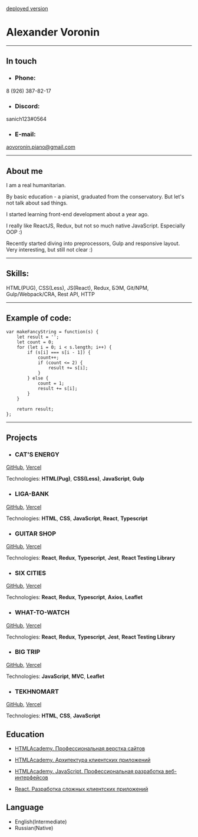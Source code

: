 [deployed version](https://sanich123.github.io/rsschool-cv/)

# Alexander Voronin
***

## In touch
- ### Phone: 
8 (926) 387-82-17
- ### Discord: 
sanich123#0564
- ### E-mail: 
aovoronin.piano@gmail.com
***
## About me

I am a real humanitarian. 

By basic education - a pianist, graduated from the conservatory. But let's not talk about sad things. 

I started learning front-end development about a year ago. 

I really like ReactJS, Redux, but not so much native JavaScript. Especially OOP :) 

Recently started diving into preprocessors, Gulp and responsive layout. Very interesting, but still not clear :)

***
## Skills: 

HTML(PUG), CSS(Less), JS(React), Redux, БЭМ, Git/NPM, Gulp/Webpack/CRA, Rest API, HTTP


****
## Example of code:
```
var makeFancyString = function(s) {
    let result = '';
    let count = 0;
    for (let i = 0; i < s.length; i++) {
        if (s[i] === s[i - 1]) {
            count++;
            if (count <= 2) {
                result += s[i];
            }
        } else {
            count = 1;
            result += s[i];
        }
    } 

    return result;
};
```
***
## Projects

- ### CAT'S ENERGY


[GitHub](https://github.com/sanich123/CatsEnergy), 
[Vercel](https://cats-energy.vercel.app/)


Technologies: **HTML(Pug)**, **CSS(Less)**, **JavaScript**, **Gulp**

- ### LIGA-BANK


[GitHub](https://github.com/sanich123/ligaBank), 
[Vercel](https://liga-bank-rho.vercel.app/)


Technologies: **HTML**, **CSS**, **JavaScript**, **React**, **Typescript**

- ### GUITAR SHOP


[GitHub](https://github.com/sanich123/guitarShop), [Vercel](https://guitar-shop-five.vercel.app/catalog:query)


Technologies: **React**, **Redux**, **Typescript**, **Jest**, **React Testing Library**


- ### SIX CITIES


[GitHub](https://github.com/sanich123/sixCities), [Vercel](https://six-cities-sigma.vercel.app)


Technologies: **React**, **Redux**, **Typescript**, **Axios**, **Leaflet**


- ### WHAT-TO-WATCH 


[GitHub](https://github.com/sanich123/whatToWatch), [Vercel](https://what-to-watch-two.vercel.app/)

Technologies: **React**, **Redux**, **Typescript**, **Jest**, **React Testing Library**


- ### BIG TRIP


[GitHub](https://github.com/sanich123/bigTrip), [Vercel](https://big-trip-chi.vercel.app/)


Technologies: **JavaScript**, **MVC**, **Leaflet**


- ### TEKHNOMART


[GitHub](https://github.com/sanich123/technomart), [Vercel](https://technomart-one.vercel.app/)


Technologies: **HTML**, **CSS**, **JavaScript**

## Education

- [HTMLAcademy. Профессиональная верстка сайтов](https://assets.htmlacademy.ru/certificates/intensive/193/1541333.pdf)


- [HTMLAcademy. Архитектура клиентских приложений](https://assets.htmlacademy.ru/certificates/intensive/211/1541333.pdf)


- [HTMLAcademy. JavaScript. Профессиональная разработка веб-интерфейсов](https://assets.htmlacademy.ru/certificates/intensive/205/1541333.pdf)


- [React. Разработка сложных клиентских приложений](https://assets.htmlacademy.ru/certificates/intensive/217/1541333.pdf)

## Language

- English(Intermediate)
- Russian(Native)


